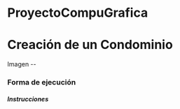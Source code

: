 # ProyectoCompuGrafica
# Creación de un Condominio 

Imagen --

### Forma de ejecución 



##### Instrucciones 

